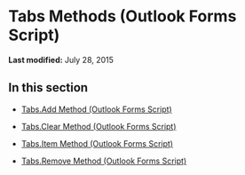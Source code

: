 
# Tabs Methods (Outlook Forms Script)

 **Last modified:** July 28, 2015


## In this section


-  [Tabs.Add Method (Outlook Forms Script)](dbc72cb8-e37e-ae98-d18c-0042dc6c139f.md)
    
-  [Tabs.Clear Method (Outlook Forms Script)](06524f2d-1a23-af5f-7fbd-4fffd3aa8d4d.md)
    
-  [Tabs.Item Method (Outlook Forms Script)](3ceaf249-e2e8-4ef2-96f8-6379fbb81c4a.md)
    
-  [Tabs.Remove Method (Outlook Forms Script)](f0fa694c-112a-b85f-b1c8-74b935fe2609.md)
    

